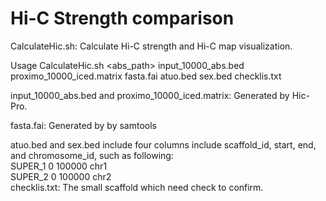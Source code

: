 # Hi-C Strength comparison

CalculateHic.sh: Calculate Hi-C strength and Hi-C map visualization.

Usage CalculateHic.sh <abs_path> input_10000_abs.bed proximo_10000_iced.matrix fasta.fai atuo.bed sex.bed checklis.txt  

input_10000_abs.bed  and  proximo_10000_iced.matrix: Generated by Hic-Pro.  

fasta.fai:  Generated by by samtools  

atuo.bed and sex.bed include four columns include scaffold_id, start, end, and chromosome_id, such as following:  
SUPER_1	0	100000	chr1  
SUPER_2	0	100000	chr2  
checklis.txt: The small scaffold which need check to confirm.
